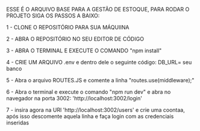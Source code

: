 ESSE É O ARQUIVO BASE PARA A GESTÃO DE ESTOQUE, PARA RODAR O PROJETO SIGA OS PASSOS A BAIXO:

1 - CLONE O REPOSITÓRIO PARA SUA MÁQUIINA 

2 - ABRA O REPOSITÓRIO NO SEU EDITOR DE CÓDIGO 

3 - ABRA O TERMINAL E EXECUTE O COMANDO "npm install"

4 - CRIE UM ARQUIVO .env e dentro dele o seguinte código: DB_URL= seu banco

5 - Abra o arquivo ROUTES.JS e comente a linha "routes.use(middleware);" 

6 - Abra o terminal e execute o comando "npm run dev" e abra no navegador na porta 3002: 'http://localhost:3002/login'

7 - insira agora na URl 'http://localhost:3002/users' e crie uma coontaa, após isso descomente aquela linha e faça login com as credenciais inseridas
